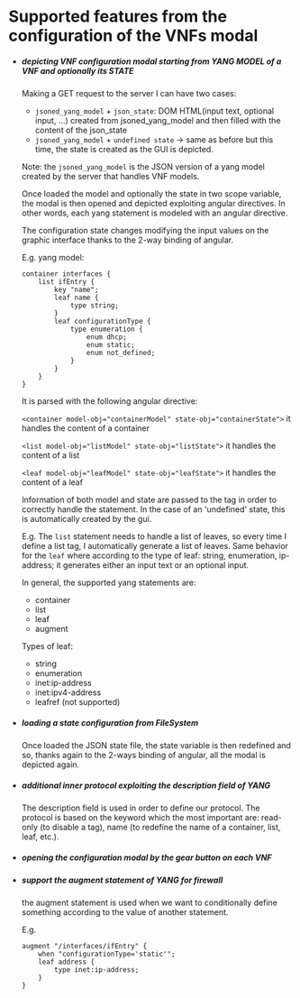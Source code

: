 # Supported features from the configuration of the VNFs modal

* ##### depicting VNF configuration modal starting from YANG MODEL of a VNF and optionally its STATE 

    Making a GET request to the server I can have two cases:
	* ```jsoned_yang_model``` + ```json_state```: DOM HTML(input text, optional input, ...) created from jsoned_yang_model and then filled with the content of the json_state
	* ```jsoned_yang_model``` + ```undefined state``` -> same as before but this time, the state is created as the GUI is depicted.
    
    Note: the ```jsoned_yang_model``` is the JSON version of a yang model created by the server that handles VNF models.

    Once loaded the model and optionally the state in two scope variable, the modal is then opened and depicted exploiting angular directives. In other words, each yang statement is modeled with an angular directive.

	The configuration state changes modifying the input values on the graphic interface thanks to the 2-way binding of angular.

	E.g. yang model:
	```
	container interfaces { 
		list ifEntry { 
			key "name"; 
			leaf name { 
				type string; 
			} 
			leaf configurationType { 
				type enumeration { 
					enum dhcp; 
					enum static;
					enum not_defined;
				} 
			}
		} 
	}
	```

	It is parsed with the following angular directive:

	```<container model-obj="containerModel" state-obj="containerState">```
	it handles the content of a container
	
	```<list model-obj="listModel" state-obj="listState">```
	it handles the content of a list
	
	```<leaf model-obj="leafModel" state-obj="leafState">```
	it handles the content of a leaf

	Information of both model and state are passed to the tag in order to correctly handle the statement.
	In the case of an 'undefined' state, this is automatically created by the gui.

	E.g.
	The ```list``` statement needs to handle a list of leaves, so every time I define a list tag, I automatically generate a list of leaves.
	Same behavior for the ```leaf``` where according to the type of leaf: string, enumeration, ip-address; it generates either an input text or an optional input.

	In general, the supported yang statements are:
	* container
	* list
	* leaf
	* augment

    Types of leaf:
	* string
	* enumeration
	* inet:ip-address
	* inet:ipv4-address
	* leafref (not supported)

* ##### loading a state configuration from FileSystem
    
    Once loaded the JSON state file, the state variable is then redefined and so, thanks again to the 2-ways binding of angular, all the modal is depicted again. 


* ##### additional inner protocol exploiting the description field of YANG
	The description field is used in order to define our protocol. The protocol is based on the keyword which the most important are: read-only (to disable a tag), name (to redefine the name of a container, list, leaf, etc.).


* ##### opening the configuration modal by the gear button on each VNF
	
* ##### support the augment statement of YANG for firewall

    the augment statement is used when we want to conditionally define something according to the value of another statement.
    
    E.g.
    ```
    augment "/interfaces/ifEntry" { 
    	when "configurationType='static'"; 
    	leaf address { 
    		type inet:ip-address; 
    	}
    }
    ```
